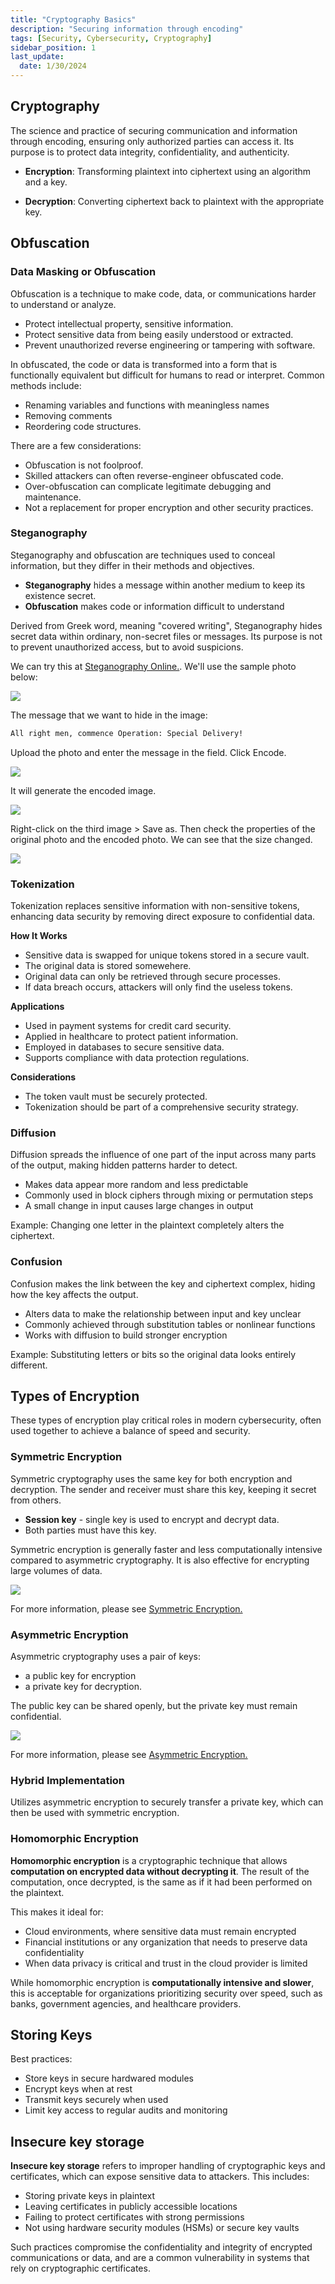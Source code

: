 ```yaml
---
title: "Cryptography Basics"
description: "Securing information through encoding"
tags: [Security, Cybersecurity, Cryptography]
sidebar_position: 1
last_update:
  date: 1/30/2024
---
```


## Cryptography

The science and practice of securing communication and information through encoding, ensuring only authorized parties can access it. Its purpose is to protect data integrity, confidentiality, and authenticity.

- **Encryption**: Transforming plaintext into ciphertext using an algorithm and a key.

- **Decryption**: Converting ciphertext back to plaintext with the appropriate key.

## Obfuscation 

### Data Masking or Obfuscation 

Obfuscation is a technique to make code, data, or communications harder to understand or analyze. 

- Protect intellectual property, sensitive information.
- Protect sensitive data from being easily understood or extracted.
- Prevent unauthorized reverse engineering or tampering with software.

In obfuscated, the code or data is transformed into a form that is functionally equivalent but difficult for humans to read or interpret. Common methods include:

- Renaming variables and functions with meaningless names
- Removing comments
- Reordering code structures.
    
There are a few considerations:

- Obfuscation is not foolproof.
- Skilled attackers can often reverse-engineer obfuscated code.
- Over-obfuscation can complicate legitimate debugging and maintenance.
- Not a replacement for proper encryption and other security practices.

### Steganography

Steganography and obfuscation are techniques used to conceal information, but they differ in their methods and objectives.

- **Steganography** hides a message within another medium to keep its existence secret.
- **Obfuscation** makes code or information difficult to understand

Derived from Greek word, meaning "covered writing", Steganography hides secret data within ordinary, non-secret files or messages. Its purpose is not to prevent unauthorized access, but to avoid suspicions.

We can try this at [Steganography Online.](https://stylesuxx.github.io/steganography/). We'll use the sample photo below:


<div class="img-center">

![](/img/docs/penguins.png)


</div>


The message that we want to hide in the image:

```bash
All right men, commence Operation: Special Delivery! 
```

Upload the photo and enter the message in the field. Click Encode.


<div class="img-center">

![](/img/docs/sec+-steganography-penguins.png)


</div>


It will generate the encoded image. 


<div class="img-center">

![](/img/docs/sec+-steganography-encoded-imagess.png)


</div>



Right-click on the third image > Save as.
Then check the properties of the original photo and the encoded photo. We can see that the size changed.


<div class="img-center">

![](/img/docs/sec+-encoded-image-changed-size.png)


</div>



### Tokenization

Tokenization replaces sensitive information with non-sensitive tokens, enhancing data security by removing direct exposure to confidential data.

**How It Works**

- Sensitive data is swapped for unique tokens stored in a secure vault.
- The original data is stored somewehere.
- Original data can only be retrieved through secure processes.
- If data breach occurs, attackers will only find the useless tokens.

**Applications**

- Used in payment systems for credit card security.
- Applied in healthcare to protect patient information.
- Employed in databases to secure sensitive data.
- Supports compliance with data protection regulations.
  
**Considerations**

- The token vault must be securely protected.
- Tokenization should be part of a comprehensive security strategy.


### Diffusion

Diffusion spreads the influence of one part of the input across many parts of the output, making hidden patterns harder to detect.

- Makes data appear more random and less predictable
- Commonly used in block ciphers through mixing or permutation steps
- A small change in input causes large changes in output

Example: Changing one letter in the plaintext completely alters the ciphertext.


### Confusion

Confusion makes the link between the key and ciphertext complex, hiding how the key affects the output.

- Alters data to make the relationship between input and key unclear
- Commonly achieved through substitution tables or nonlinear functions
- Works with diffusion to build stronger encryption

Example: Substituting letters or bits so the original data looks entirely different.


## Types of Encryption 

These types of encryption play critical roles in modern cybersecurity, often used together to achieve a balance of speed and security.

### Symmetric Encryption 

Symmetric cryptography uses the same key for both encryption and decryption. The sender and receiver must share this key, keeping it secret from others.

- **Session key** - single key is used to encrypt and decrypt data. 
- Both parties must have this key.

Symmetric encryption is generally faster and less computationally intensive compared to asymmetric cryptography. It is also effective for encrypting large volumes of data.

<div class="img-center">

![](/img/docs/sec+-symmetric-encryption-example-photo.png)

</div>

For more information, please see [Symmetric Encryption.](/docs/007-Cybersecurity/005-Cryptography/009-Symmetric-Encryption.md)


### Asymmetric Encryption

Asymmetric cryptography uses a pair of keys: 

- a public key for encryption 
- a private key for decryption. 

The public key can be shared openly, but the private key must remain confidential.

<div class="img-center">

![](/img/docs/sec+-asymmetric-encryption-example-diagran.png)

</div>

For more information, please see [Asymmetric Encryption.](/docs/007-Cybersecurity/005-Cryptography/010-Asymmetric-Encryption.md)


### Hybrid Implementation 

Utilizes asymmetric encryption to securely transfer a private key, which can then be used with symmetric encryption.


### Homomorphic Encryption

**Homomorphic encryption** is a cryptographic technique that allows **computation on encrypted data without decrypting it**. The result of the computation, once decrypted, is the same as if it had been performed on the plaintext.

This makes it ideal for:

- Cloud environments, where sensitive data must remain encrypted
- Financial institutions or any organization that needs to preserve data confidentiality
- When data privacy is critical and trust in the cloud provider is limited

While homomorphic encryption is **computationally intensive and slower**, this is acceptable for organizations prioritizing security over speed, such as banks, government agencies, and healthcare providers.


## Storing Keys 

Best practices:

- Store keys in secure hardwared modules 
- Encrypt keys when at rest 
- Transmit keys securely when used
- Limit key access to regular audits and monitoring


## Insecure key storage

**Insecure key storage** refers to improper handling of cryptographic keys and certificates, which can expose sensitive data to attackers. This includes:

- Storing private keys in plaintext
- Leaving certificates in publicly accessible locations
- Failing to protect certificates with strong permissions
- Not using hardware security modules (HSMs) or secure key vaults

Such practices compromise the confidentiality and integrity of encrypted communications or data, and are a common vulnerability in systems that rely on cryptographic certificates.




